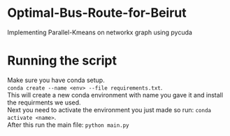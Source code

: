 # Optimal-Bus-Route-for-Beirut
Implementing Parallel-Kmeans on networkx graph using pycuda
# Running the script
Make sure you have conda setup.<br />
`conda create --name <env> --file requirements.txt`.  
This will create a new conda environment with name you gave it and install the requirments we used.
<br />
Next you need to activate the environment you just made so run: `conda activate <name>`.
<br />
After this run the main file: `python main.py`
